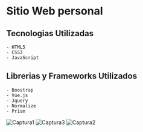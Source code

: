 # Sitio Web personal	

## Tecnologias Utilizadas
	- HTML5
	- CSS3
	- JavaScript

## Librerias y Frameworks Utilizados
	- Boostrap 
	- Vue.js
	- Jquery
	- Normalize
	- Prism

![Captura1](https://user-images.githubusercontent.com/19199367/62266405-6c74fe00-b3e5-11e9-9b54-24b21725bd2b.PNG)
![Captura3](https://user-images.githubusercontent.com/19199367/62266404-6c74fe00-b3e5-11e9-9d19-64d3bc1fd870.PNG)
![Captura2](https://user-images.githubusercontent.com/19199367/62266403-6bdc6780-b3e5-11e9-841a-40eae9fe2a5f.PNG)



